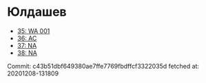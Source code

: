 # Юлдашев
- [35: WA 001](35.md)
- [36: AC](36.md)
- [37: NA](37.md)
- [38: NA](38.md)

Commit: c43b51dbf649380ae7ffe7769fbdffcf3322035d
 fetched at: 20201208-131809
